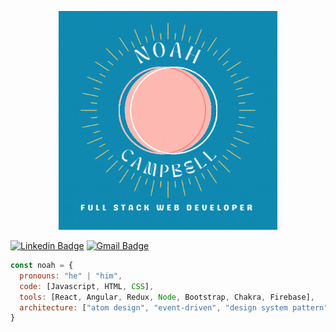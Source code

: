 <p align="center">
  <img src="images/NoahCampbellHeader.gif" width="350" height="auto" alt="animated" />
</p>

[![Linkedin Badge](https://img.shields.io/badge/-NoahlCampbell-blue?style=flat-square&logo=Linkedin&logoColor=white&link=https://www.linkedin.com/in/noah-l-campbell/)](https://www.linkedin.com/in/noah-l-campbell/)
[![Gmail Badge](https://img.shields.io/badge/-noahleecampbell@gmail.com-c14438?style=flat-square&logo=Gmail&logoColor=white&link=mailto:noahleecampbell@gmail.com)](mailto:noahleecampbell@gmail.com)

```javascript
const noah = {
  pronouns: "he" | "him",
  code: [Javascript, HTML, CSS],
  tools: [React, Angular, Redux, Node, Bootstrap, Chakra, Firebase],
  architecture: ["atom design", "event-driven", "design system pattern"],
}
```

